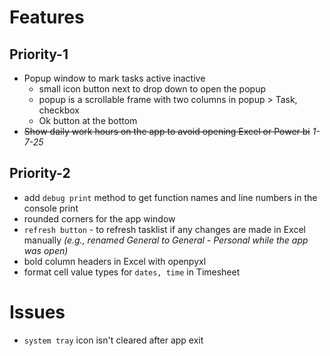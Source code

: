 # Features

## Priority-1
- Popup window to mark tasks active inactive
  - small icon button next to drop down to open the popup
  - popup is a scrollable frame with two columns in popup > Task, checkbox
  - Ok button at the bottom
- ~~Show daily work hours on the app to avoid opening Excel or Power bi~~ *1-7-25*

## Priority-2
+ add `debug print` method to get function names and line numbers in the console print
+ rounded corners for the app window
+ `refresh button` - to refresh tasklist if any changes are made in Excel manually *(e.g., renamed General to General - Personal while the app was open)*
+ bold column headers in Excel with openpyxl
+ format cell value types for `dates, time` in Timesheet

# Issues
+ `system tray` icon isn't cleared after app exit